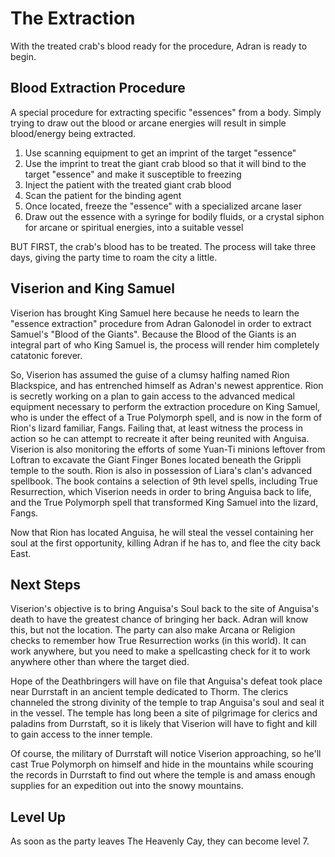 # The Extraction
With the treated crab's blood ready for the procedure, Adran is ready to begin.

## Blood Extraction Procedure
A special procedure for extracting specific "essences" from a body. Simply trying to draw out the blood or arcane energies will result in simple blood/energy being extracted.

1. Use scanning equipment to get an imprint of the target "essence"
2. Use the imprint to treat the giant crab blood so that it will bind to the target "essence" and make it susceptible to freezing
3. Inject the patient with the treated giant crab blood
4. Scan the patient for the binding agent
5. Once located, freeze the "essence" with a specialized arcane laser
6. Draw out the essence with a syringe for bodily fluids, or a crystal siphon for arcane or spiritual energies, into a suitable vessel

BUT FIRST, the crab's blood has to be treated. The process will take three days, giving the party time to roam the city a little.

## Viserion and King Samuel
Viserion has brought King Samuel here because he needs to learn the "essence extraction" procedure from Adran Galonodel in order to extract Samuel's "Blood of the Giants". Because the Blood of the Giants is an integral part of who King Samuel is, the process will render him completely catatonic forever.

So, Viserion has assumed the guise of a clumsy halfing named Rion Blackspice, and has entrenched himself as Adran's newest apprentice. Rion is secretly working on a plan to gain access to the advanced medical equipment necessary to perform the extraction procedure on King Samuel, who is under the effect of a True Polymorph spell, and is now in the form of Rion's lizard familiar, Fangs. Failing that, at least witness the process in action so he can attempt to recreate it after being reunited with Anguisa. Viserion is also monitoring the efforts of some Yuan-Ti minions leftover from Loftran to excavate the Giant Finger Bones located beneath the Grippli temple to the south. Rion is also in possession of Liara's clan's advanced spellbook. The book contains a selection of 9th level spells, including True Resurrection, which Viserion needs in order to bring Anguisa back to life, and the True Polymorph spell that transformed King Samuel into the lizard, Fangs.

Now that Rion has located Anguisa, he will steal the vessel containing her soul at the first opportunity, killing Adran if he has to, and flee the city back East.

## Next Steps
Viserion's objective is to bring Anguisa's Soul back to the site of Anguisa's death to have the greatest chance of bringing her back. Adran will know this, but not the location. The party can also make Arcana or Religion checks to remember how True Resurrection works (in this world). It can work anywhere, but you need to make a spellcasting check for it to work anywhere other than where the target died.

Hope of the Deathbringers will have on file that Anguisa's defeat took place near Durrstaft in an ancient temple dedicated to Thorm. The clerics channeled the strong divinity of the temple to trap Anguisa's soul and seal it in the vessel. The temple has long been a site of pilgrimage for clerics and paladins from Durrstaft, so it is likely that Viserion will have to fight and kill to gain access to the inner temple.

Of course, the military of Durrstaft will notice Viserion approaching, so he'll cast True Polymorph on himself and hide in the mountains while scouring the records in Durrstaft to find out where the temple is and amass enough supplies for an expedition out into the snowy mountains.

## Level Up
As soon as the party leaves The Heavenly Cay, they can become level 7.
